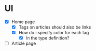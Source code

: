 # UI
- [x] Home page
    - [x] Tags on articles should also be links
    - [x] How do i specify color for each tag
        - [x] In the type definition?
- [ ] Article page
